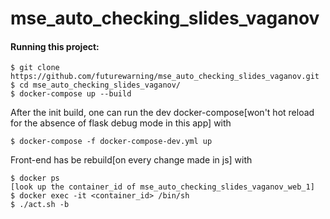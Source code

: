 # mse_auto_checking_slides_vaganov
#### Running this project:  
```console
$ git clone https://github.com/futurewarning/mse_auto_checking_slides_vaganov.git
$ cd mse_auto_checking_slides_vaganov/
$ docker-compose up --build
```  
After the init build, one can run the dev docker-compose[won't hot reload for the absence of flask debug mode in this app] with
```console
$ docker-compose -f docker-compose-dev.yml up
```
Front-end has be rebuild[on every change made in js] with
```console
$ docker ps
[look up the container_id of mse_auto_checking_slides_vaganov_web_1]
$ docker exec -it <container_id> /bin/sh
$ ./act.sh -b
```
